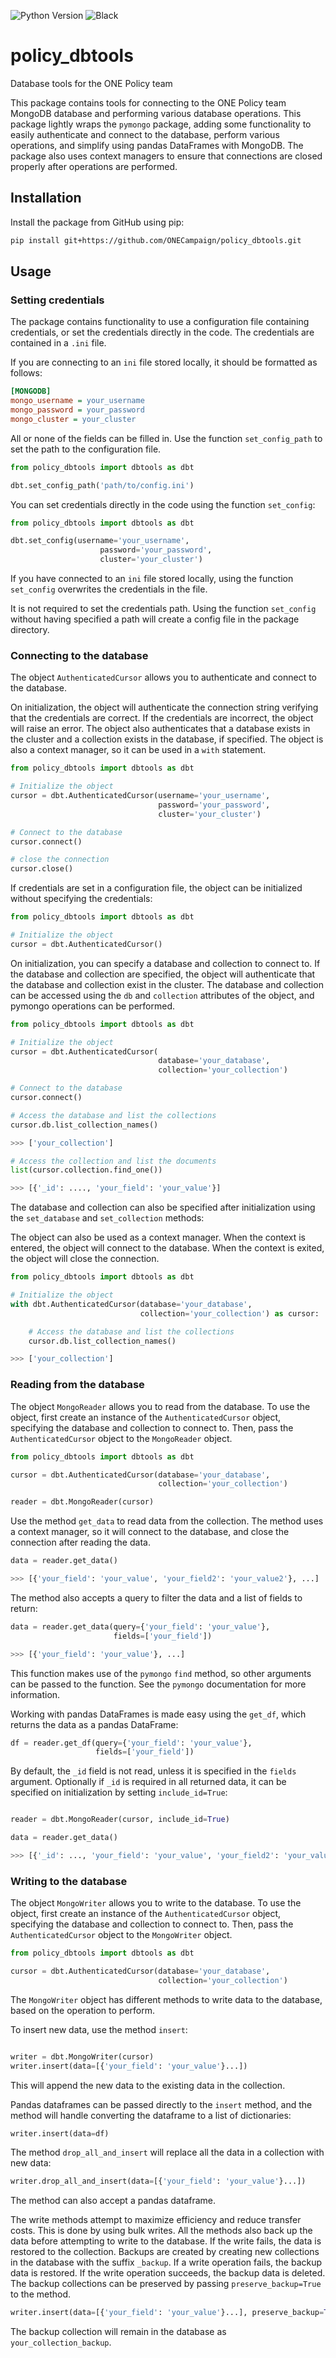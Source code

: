 ![Python Version](https://img.shields.io/badge/python-3.10-blue.svg)
![Black](https://img.shields.io/badge/code%20style-black-000000.svg)

# policy_dbtools

Database tools for the ONE Policy team

This package contains tools for connecting to 
the ONE Policy team MongoDB database and performing 
various database operations. This package lightly wraps
the `pymongo` package, adding some functionality to
easily authenticate and connect to the database, perform 
various operations, and simplify using pandas DataFrames
with MongoDB. The package also uses context managers to 
ensure that connections are closed properly after operations
are performed.

## Installation

Install the package from GitHub using pip:

```bash
pip install git+https://github.com/ONECampaign/policy_dbtools.git
```

## Usage

### Setting credentials

The package contains functionality to use a configuration file containing
credentials, or set the credentials directly in the code. The credentials
are contained in a `.ini` file. 

If you are connecting to an `ini` file stored locally, 
it should be formatted as follows:

```ini
[MONGODB]
mongo_username = your_username
mongo_password = your_password
mongo_cluster = your_cluster
```

All or none of the fields can be filled in. Use the function
`set_config_path` to set the path to the configuration file.

```python
from policy_dbtools import dbtools as dbt

dbt.set_config_path('path/to/config.ini')
```

You can set credentials directly in the code using the function `set_config`:

```python
from policy_dbtools import dbtools as dbt

dbt.set_config(username='your_username', 
                    password='your_password', 
                    cluster='your_cluster')
```

If you have connected to an `ini` file stored locally, using the
function `set_config` overwrites the credentials in the file.

It is not required to set the credentials path. Using the function
`set_config` without having specified a path will create a config file
in the package directory.

### Connecting to the database

The object `AuthenticatedCursor` allows you to authenticate and connect to
the database.

On initialization, the object will authenticate the connection string verifying
that the credentials are correct. If the credentials are incorrect, the object
will raise an error. The object also authenticates that a database exists 
in the cluster and a collection exists in the database, if specified. The object
is also a context manager, so it can be used in a `with` statement.

```python
from policy_dbtools import dbtools as dbt

# Initialize the object
cursor = dbt.AuthenticatedCursor(username='your_username', 
                                 password='your_password',
                                 cluster='your_cluster')

# Connect to the database
cursor.connect()

# close the connection
cursor.close()
```

If credentials are set in a configuration file, the object can be initialized
without specifying the credentials:

```python
from policy_dbtools import dbtools as dbt

# Initialize the object
cursor = dbt.AuthenticatedCursor()
```

On initialization, you can specify a database and collection to connect to.
If the database and collection are specified, the object will authenticate
that the database and collection exist in the cluster. The database and collection
can be accessed using the `db` and `collection` attributes of the object, and pymongo
operations can be performed. 

```python
from policy_dbtools import dbtools as dbt

# Initialize the object
cursor = dbt.AuthenticatedCursor(
                                 database='your_database',
                                 collection='your_collection')

# Connect to the database
cursor.connect()

# Access the database and list the collections
cursor.db.list_collection_names()

>>> ['your_collection']
```

```python
# Access the collection and list the documents
list(cursor.collection.find_one())

>>> [{'_id': ...., 'your_field': 'your_value'}]
```

The database and collection can also be specified after initialization using the
`set_database` and `set_collection` methods:

The object can also be used as a context manager. When the context is entered, 
the object will connect to the database. When the context is exited, the object
will close the connection.

```python
from policy_dbtools import dbtools as dbt

# Initialize the object
with dbt.AuthenticatedCursor(database='your_database',
                             collection='your_collection') as cursor:

    # Access the database and list the collections
    cursor.db.list_collection_names()

>>> ['your_collection']
```

### Reading from the database

The object `MongoReader` allows you to read from the database. To use the object, 
first create an instance of the `AuthenticatedCursor` object, specifying
the database and collection to connect to. Then, pass the
`AuthenticatedCursor` object to the `MongoReader` object.

```python
from policy_dbtools import dbtools as dbt

cursor = dbt.AuthenticatedCursor(database='your_database',
                                 collection='your_collection')

reader = dbt.MongoReader(cursor)

```

Use the method `get_data` to read data from the collection. The method uses a context
manager, so it will connect to the database, and close the connection after reading
the data.

```python
data = reader.get_data()

>>> [{'your_field': 'your_value', 'your_field2': 'your_value2'}, ...]
```

The method also accepts a query to filter the data and a list of fields to return:

```python
data = reader.get_data(query={'your_field': 'your_value'},
                       fields=['your_field'])

>>> [{'your_field': 'your_value'}, ...]
```

This function makes use of the `pymongo` `find` method, so other arguments can be
passed to the function. See the `pymongo` documentation for more information.

Working with pandas DataFrames is made easy using the `get_df`, which returns the
data as a pandas DataFrame:

```python
df = reader.get_df(query={'your_field': 'your_value'},
                   fields=['your_field'])
```

By default, the `_id` field is not read, unless it is specified in the `fields` argument.
Optionally if `_id` is required in all returned data, it can be specified on initialization
by setting `include_id=True`:

```python

reader = dbt.MongoReader(cursor, include_id=True)

data = reader.get_data()

>>> [{'_id': ..., 'your_field': 'your_value', 'your_field2': 'your_value2'}, ...]
```


### Writing to the database

The object `MongoWriter` allows you to write to the database. To use the object,
first create an instance of the `AuthenticatedCursor` object, specifying the
database and collection to connect to. Then, pass the `AuthenticatedCursor` object
to the `MongoWriter` object.

```python
from policy_dbtools import dbtools as dbt

cursor = dbt.AuthenticatedCursor(database='your_database',
                                 collection='your_collection')
```

The `MongoWriter` object has different methods to write data to the database, 
based on the operation to perform. 

To insert new data, use the method `insert`:

```python

writer = dbt.MongoWriter(cursor)
writer.insert(data=[{'your_field': 'your_value'}...])
```

This will append the new data to the existing data in the collection.

Pandas dataframes can be passed directly to the `insert` method, and the
method will handle converting the dataframe to a list of dictionaries:

```python
writer.insert(data=df)
```

The method `drop_all_and_insert` will replace all the data in a collection
with new data:

```python
writer.drop_all_and_insert(data=[{'your_field': 'your_value'}...])
```

The method can also accept a pandas dataframe.





The write methods attempt to maximize efficiency and reduce transfer costs. This is
done by using bulk writes. All the methods also back up the data before
attempting to write to the database. If the write fails, the data is restored
to the collection. Backups are created by creating new collections in the database
with the suffix `_backup`. If a write operation fails, the backup data is restored.
If the write operation succeeds, the backup data is deleted. The backup collections
can be preserved by passing `preserve_backup=True` to the method.

```python
writer.insert(data=[{'your_field': 'your_value'}...], preserve_backup=True)
```

The backup collection will remain in the database as `your_collection_backup`. 






